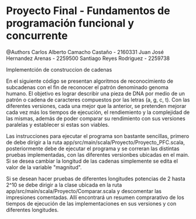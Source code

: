 # Proyecto Final  - Fundamentos de programación funcional y concurrente
@Authors Carlos Alberto Camacho Castaño - 2160331
         Juan José Hernandez Arenas - 2259500
         Santiago Reyes Rodriguez - 2259738

Implementción de construccion de cadenas

En el siguiente código se presentan algoritmos de reconocimiento de subcadenas con el fin de reconocer el patrón
denominado genoma humano. El objetivo es lograr describir una pieza de DNA por medio de un
patrón o cadena de caracteres compuestos por las letras (a, g, c, t). Con las diferentes versiones, cada una mejor que la anterior, se pretenden mejorar cada vez más los tiempos de ejecución, el rendiemiento y la complejidad de las mismas, además de poder comparar su rendimiento con sus versiones paralelas y establecer si estas son viables.

Las instrucciones para ejecutar el programa son bastante sencillas, primero de debe dirigir a la ruta app/src/main/scala/Proyecto/Proyecto_PFC.scala, posteriormente debe de ejecutar el programa y se correran las distintas pruebas implementadas, con las diferentes versionbes ubicadas en el main. Si se desea cambiar la longitud de las cadenas simplemente se edita el valor de la variable "magnitud".

Si se desean hacer pruebas de diferentes longitudes potencias de 2 hasta 2^10 se debe dirigir a la clase ubicada en la ruta app/src/main/scala/Proyecto/Comparar.scala y descomentar las impresiones comentadas. Allí encontrará un resumen comprarativo de los tiempos de ejecución de las implementaciones en sus versiones y con diferentes longitudes.

